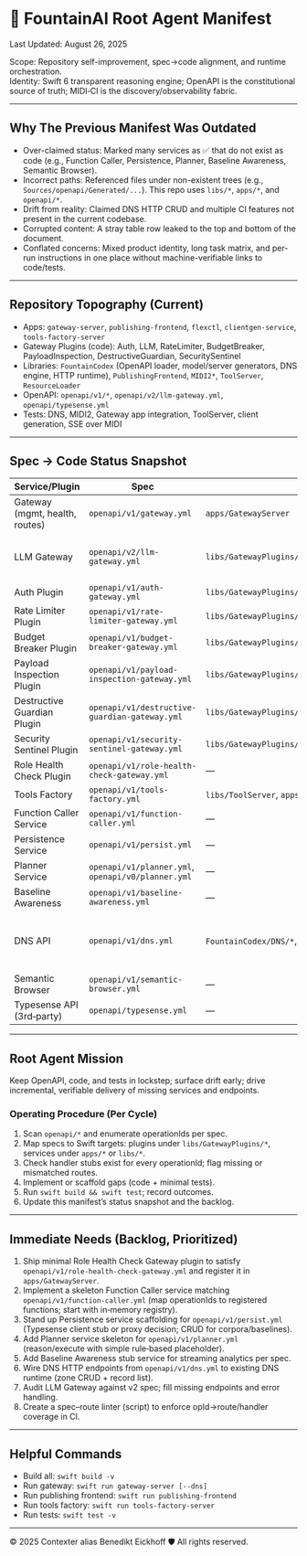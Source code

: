 # 🧠 FountainAI Root Agent Manifest

Last Updated: August 26, 2025

Scope: Repository self-improvement, spec→code alignment, and runtime orchestration.  
Identity: Swift 6 transparent reasoning engine; OpenAPI is the constitutional source of truth; MIDI‑CI is the discovery/observability fabric.

---

## Why The Previous Manifest Was Outdated

- Over-claimed status: Marked many services as ✅ that do not exist as code (e.g., Function Caller, Persistence, Planner, Baseline Awareness, Semantic Browser).
- Incorrect paths: Referenced files under non-existent trees (e.g., `Sources/openapi/Generated/...`). This repo uses `libs/*`, `apps/*`, and `openapi/*`.
- Drift from reality: Claimed DNS HTTP CRUD and multiple CI features not present in the current codebase.
- Corrupted content: A stray table row leaked to the top and bottom of the document.
- Conflated concerns: Mixed product identity, long task matrix, and per-run instructions in one place without machine-verifiable links to code/tests.

---

## Repository Topography (Current)

- Apps: `gateway-server`, `publishing-frontend`, `flexctl`, `clientgen-service`, `tools-factory-server`
- Gateway Plugins (code): Auth, LLM, RateLimiter, BudgetBreaker, PayloadInspection, DestructiveGuardian, SecuritySentinel
- Libraries: `FountainCodex` (OpenAPI loader, model/server generators, DNS engine, HTTP runtime), `PublishingFrontend`, `MIDI2*`, `ToolServer`, `ResourceLoader`
- OpenAPI: `openapi/v1/*`, `openapi/v2/llm-gateway.yml`, `openapi/typesense.yml`
- Tests: DNS, MIDI2, Gateway app integration, ToolServer, client generation, SSE over MIDI

---

## Spec → Code Status Snapshot

| Service/Plugin | Spec | Code | Status |
| --- | --- | --- | --- |
| Gateway (mgmt, health, routes) | `openapi/v1/gateway.yml` | `apps/GatewayServer` | Implemented (core + routing) |
| LLM Gateway | `openapi/v2/llm-gateway.yml` | `libs/GatewayPlugins/LLMGatewayPlugin` | Partial (some handlers exist) |
| Auth Plugin | `openapi/v1/auth-gateway.yml` | `libs/GatewayPlugins/AuthGatewayPlugin` | Implemented |
| Rate Limiter Plugin | `openapi/v1/rate-limiter-gateway.yml` | `libs/GatewayPlugins/RateLimiterGatewayPlugin` | Implemented |
| Budget Breaker Plugin | `openapi/v1/budget-breaker-gateway.yml` | `libs/GatewayPlugins/BudgetBreakerGatewayPlugin` | Implemented |
| Payload Inspection Plugin | `openapi/v1/payload-inspection-gateway.yml` | `libs/GatewayPlugins/PayloadInspectionGatewayPlugin` | Implemented |
| Destructive Guardian Plugin | `openapi/v1/destructive-guardian-gateway.yml` | `libs/GatewayPlugins/DestructiveGuardianGatewayPlugin` | Implemented |
| Security Sentinel Plugin | `openapi/v1/security-sentinel-gateway.yml` | `libs/GatewayPlugins/SecuritySentinelGatewayPlugin` | Implemented |
| Role Health Check Plugin | `openapi/v1/role-health-check-gateway.yml` | — | Missing (spec only) |
| Tools Factory | `openapi/v1/tools-factory.yml` | `libs/ToolServer`, `apps/ToolsFactoryServer` | Implemented |
| Function Caller Service | `openapi/v1/function-caller.yml` | — | Missing (no target) |
| Persistence Service | `openapi/v1/persist.yml` | — | Missing (no target) |
| Planner Service | `openapi/v1/planner.yml`, `openapi/v0/planner.yml` | — | Missing (no target) |
| Baseline Awareness | `openapi/v1/baseline-awareness.yml` | — | Missing (no target) |
| DNS API | `openapi/v1/dns.yml` | `FountainCodex/DNS/*`, optional DNS runtime in gateway | Partial (DNS runtime present; HTTP API not wired) |
| Semantic Browser | `openapi/v1/semantic-browser.yml` | — | Missing (no target) |
| Typesense API (3rd‑party) | `openapi/typesense.yml` | — | Reference spec only |

---

## Root Agent Mission

Keep OpenAPI, code, and tests in lockstep; surface drift early; drive incremental, verifiable delivery of missing services and endpoints.

### Operating Procedure (Per Cycle)

1) Scan `openapi/*` and enumerate operationIds per spec.  
2) Map specs to Swift targets: plugins under `libs/GatewayPlugins/*`, services under `apps/*` or `libs/*`.  
3) Check handler stubs exist for every operationId; flag missing or mismatched routes.  
4) Implement or scaffold gaps (code + minimal tests).  
5) Run `swift build && swift test`; record outcomes.  
6) Update this manifest’s status snapshot and the backlog.

---

## Immediate Needs (Backlog, Prioritized)

1. Ship minimal Role Health Check Gateway plugin to satisfy `openapi/v1/role-health-check-gateway.yml` and register it in `apps/GatewayServer`.
2. Implement a skeleton Function Caller service matching `openapi/v1/function-caller.yml` (map operationIds to registered functions; start with in‑memory registry).
3. Stand up Persistence service scaffolding for `openapi/v1/persist.yml` (Typesense client stub or proxy decision; CRUD for corpora/baselines).
4. Add Planner service skeleton for `openapi/v1/planner.yml` (reason/execute with simple rule‑based placeholder).
5. Add Baseline Awareness stub service for streaming analytics per spec.
6. Wire DNS HTTP endpoints from `openapi/v1/dns.yml` to existing DNS runtime (zone CRUD + record list).
7. Audit LLM Gateway against v2 spec; fill missing endpoints and error handling.
8. Create a spec–route linter (script) to enforce opId→route/handler coverage in CI.

---

## Helpful Commands

- Build all: `swift build -v`
- Run gateway: `swift run gateway-server [--dns]`
- Run publishing frontend: `swift run publishing-frontend`
- Run tools factory: `swift run tools-factory-server`
- Run tests: `swift test -v`

---

© 2025 Contexter alias Benedikt Eickhoff 🛡️ All rights reserved.
